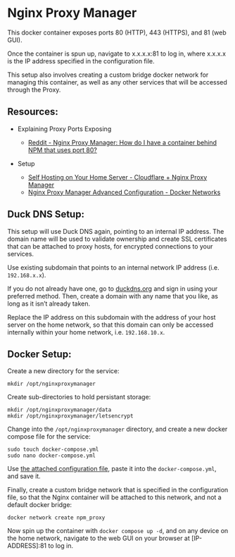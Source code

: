 # Nginx Proxy Manager

This docker container exposes ports 80 (HTTP), 443 (HTTPS), and 81 (web GUI). 
  
Once the container is spun up, navigate to x.x.x.x:81 to log in, where x.x.x.x is the IP address specified in the configuration file.   

This setup also involves creating a custom bridge docker network for managing this container, as well as any other services that will be accessed through the Proxy.


## Resources:
* Explaining Proxy Ports Exposing
  * [Reddit - Nginx Proxy Manager: How do I have a container behind NPM that uses port 80?](https://www.reddit.com/r/selfhosted/comments/1apym8k/nginx_proxy_manager_how_do_i_have_a_container/)
    
* Setup
  * [Self Hosting on Your Home Server - Cloudflare + Nginx Proxy Manager](https://www.youtube.com/watch?v=GarMdDTAZJo&t=567s)
  * [Nginx Proxy Manager Advanced Configuration - Docker Networks](https://nginxproxymanager.com/advanced-config/)


## Duck DNS Setup:

This setup will use Duck DNS again, pointing to an internal IP address. The domain name will be used to validate ownership and create SSL certificates that can be attached to proxy hosts, for encrypted connections to your services.      

Use existing subdomain that points to an internal network IP address (i.e. `192.168.x.x`).  

If you do not already have one, go to [duckdns.org](https://www.duckdns.org/) and sign in using your preferred method. Then, create a domain with any name that you like, as long as it isn’t already taken.  

Replace the IP address on this subdomain with the address of your host server on the home network, so that this domain can only be accessed internally within your home network, i.e. `192.168.10.x`.     


## Docker Setup:  

Create a new directory for the service:

  ```
  mkdir /opt/nginxproxymanager
  ```

Create sub-directories to hold persistant storage:  

  ```
  mkdir /opt/nginxproxymanager/data
  mkdir /opt/nginxproxymanager/letsencrypt
  ```  

Change into the `/opt/nginxproxymanager` directory, and create a new docker compose file for the service:

  ```
  sudo touch docker-compose.yml
  sudo nano docker-compose.yml 
  ```

Use [the attached configuration file](docker-compose.yml), paste it into the `docker-compose.yml`, and save it.  

Finally, create a custom bridge network that is specified in the configuration file, so that the Nginx container will be attached to this network, and not a default docker bridge:  

  ```
  docker network create npm_proxy
  ```

Now spin up the container with `docker compose up -d`, and on any device on the home network, navigate to the web GUI on your browser at [IP-ADDRESS]:81 to log in.  

  

